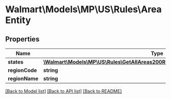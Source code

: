 # Walmart\Models\MP\US\Rules\AreaEntity

## Properties

Name | Type | Description | Notes
------------ | ------------- | ------------- | -------------
**states** | [**\Walmart\Models\MP\US\Rules\GetAllAreas200ResponsePayloadEntitiesInnerStatesInner[]**](GetAllAreas200ResponsePayloadEntitiesInnerStatesInner.md) | states. | [optional]
**regionCode** | **string** | regionCode | [optional]
**regionName** | **string** | regionName | [optional]


[[Back to Model list]](./) [[Back to API list]](../../../../../README.md#supported-apis) [[Back to README]](../../../../../README.md)
